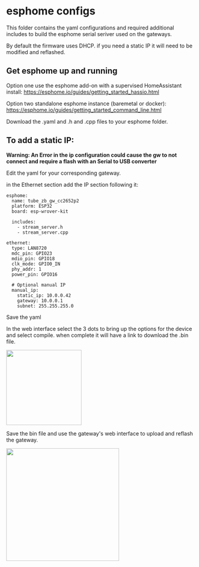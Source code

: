 # esphome configs

This folder contains the yaml configurations and required additional includes to build the esphome serial seriver used on the gateways.

By default the firmware uses DHCP. if you need a static IP it will need to be modified and reflashed.

## Get esphome up and running

Option one use the esphome add-on with a supervised HomeAssistant install:
https://esphome.io/guides/getting_started_hassio.html

Option two standalone esphome instance (baremetal or docker):
https://esphome.io/guides/getting_started_command_line.html


Download the .yaml and .h and .cpp files to your esphome folder.

## To add a static IP:

**Warning: An Error in the ip configuration could cause the gw to not connect and require a flash with an Serial to USB converter**

Edit the yaml for your corresponding gateway.

in the Ethernet section add the IP section following it:

```
esphome:
  name: tube_zb_gw_cc2652p2
  platform: ESP32
  board: esp-wrover-kit

  includes:
    - stream_server.h
    - stream_server.cpp

ethernet:
  type: LAN8720
  mdc_pin: GPIO23
  mdio_pin: GPIO18
  clk_mode: GPIO0_IN
  phy_addr: 1
  power_pin: GPIO16

  # Optional manual IP
  manual_ip:
    static_ip: 10.0.0.42
    gateway: 10.0.0.1
    subnet: 255.255.255.0
```

Save the yaml

In the web interface select the 3 dots to bring up the options for the device and select compile. when complete it will have a link to download the .bin file.

 <img src="https://github.com/tube0013/tube_gateways/raw/main/images/esphome2.png" width="200">


Save the bin file and use the gateway's web interface to upload and reflash the gateway.

 <img src="https://github.com/tube0013/tube_gateways/raw/main/images/esphome_ota.png" width="300">